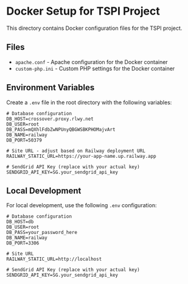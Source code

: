 # Docker Setup for TSPI Project

This directory contains Docker configuration files for the TSPI project.

## Files

- `apache.conf` - Apache configuration for the Docker container
- `custom-php.ini` - Custom PHP settings for the Docker container

## Environment Variables

Create a `.env` file in the root directory with the following variables:

```
# Database configuration
DB_HOST=crossover.proxy.rlwy.net
DB_USER=root
DB_PASS=mQXhlFdbZwNPUnyQBGWSBKPHOMajvArt
DB_NAME=railway
DB_PORT=50379

# Site URL - adjust based on Railway deployment URL
RAILWAY_STATIC_URL=https://your-app-name.up.railway.app

# SendGrid API Key (replace with your actual key)
SENDGRID_API_KEY=SG.your_sendgrid_api_key
```

## Local Development

For local development, use the following `.env` configuration:

```
# Database configuration
DB_HOST=db
DB_USER=root
DB_PASS=your_password_here
DB_NAME=railway
DB_PORT=3306

# Site URL
RAILWAY_STATIC_URL=http://localhost

# SendGrid API Key (replace with your actual key)
SENDGRID_API_KEY=SG.your_sendgrid_api_key
``` 